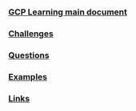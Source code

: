 <!--
https://ecotrust-canada.github.io/markdown-toc/
-->
### [GCP Learning main document](GCP-Learning)

### [Challenges](https://github.com/bobbae/gcp/tree/main/challenges)

### [Questions](https://github.com/bobbae/gcp/tree/main/questions)

### [Examples](https://github.com/bobbae/gcp/tree/main/examples)

### [Links](GCP-Learning-Links)